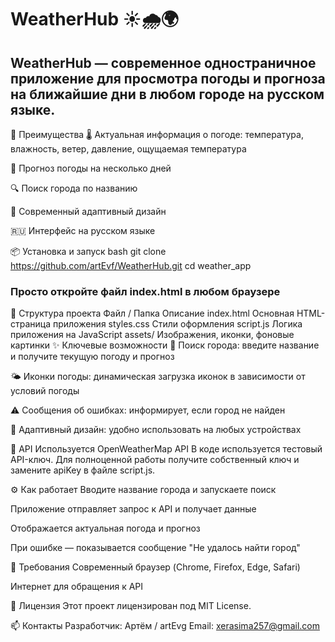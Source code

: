 # WeatherHub ☀️🌧️🌍
## WeatherHub — современное одностраничное приложение для просмотра погоды и прогноза на ближайшие дни в любом городе на русском языке.

🚀 Преимущества
🌡️ Актуальная информация о погоде: температура, влажность, ветер, давление, ощущаемая температура

📅 Прогноз погоды на несколько дней

🔍 Поиск города по названию

🎨 Современный адаптивный дизайн

🇷🇺 Интерфейс на русском языке


📦 Установка и запуск
bash
git clone https://github.com/artEvf/WeatherHub.git
cd weather_app
### Просто откройте файл index.html в любом браузере
💼 Структура проекта
Файл / Папка	Описание
index.html	Основная HTML-страница приложения
styles.css	Стили оформления
script.js	Логика приложения на JavaScript
assets/	Изображения, иконки, фоновые картинки
✨ Ключевые возможности
🔎 Поиск города: введите название и получите текущую погоду и прогноз

🌤️ Иконки погоды: динамическая загрузка иконок в зависимости от условий погоды

⚠️ Сообщения об ошибках: информирует, если город не найден

📱 Адаптивный дизайн: удобно использовать на любых устройствах

🔗 API
Используется OpenWeatherMap API
В коде используется тестовый API-ключ. Для полноценной работы получите собственный ключ и замените apiKey в файле script.js.

⚙️ Как работает
Вводите название города и запускаете поиск

Приложение отправляет запрос к API и получает данные

Отображается актуальная погода и прогноз

При ошибке — показывается сообщение "Не удалось найти город"

🔧 Требования
Современный браузер (Chrome, Firefox, Edge, Safari)

Интернет для обращения к API

📝 Лицензия
Этот проект лицензирован под MIT License.

📫 Контакты
Разработчик: Артём / artEvg
Email: xerasima257@gmail.com
